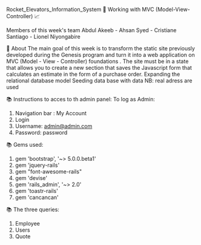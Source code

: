 Rocket_Elevators_Information_System
🚀	Working with MVC (Model-View-Controller)	📈

Members of this week's team
Abdul Akeeb -
Ahsan Syed -
Cristiane Santiago -
Lionel Niyongabire
 
🎯 About
The main goal of this week is to transform the static site previously developed during the Genesis program and turn it into a web application on MVC (Model - View - Controller) foundations . The site must be in a state that allows you to create a new section that saves the Javascript form that calculates an estimate in the form of a purchase order.
Expanding the relational database model
Seeding data base with data NB: real adress are used
 
📚 Instructions to acces to th admin panel:
To log as Admin:
1. Navigation bar : My Account
2. Login
3. Username: admin@admin.com
4. Password: password
 
 
📚 Gems used:
1. gem 'bootstrap', '~> 5.0.0.beta1'
2. gem 'jquery-rails'
3. gem "font-awesome-rails"
4. gem 'devise'
5. gem 'rails_admin', '~> 2.0'
6. gem 'toastr-rails'
7. gem 'cancancan'


📚 The three queries:
1. Employee
2. Users
3. Quote


